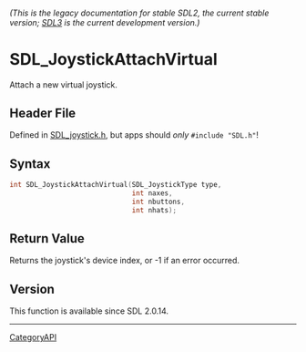 ###### (This is the legacy documentation for stable SDL2, the current stable version; [SDL3](https://wiki.libsdl.org/SDL3/) is the current development version.)
# SDL_JoystickAttachVirtual

Attach a new virtual joystick.

## Header File

Defined in [SDL_joystick.h](https://github.com/libsdl-org/SDL/blob/SDL2/include/SDL_joystick.h), but apps should _only_ `#include "SDL.h"`!

## Syntax

```c
int SDL_JoystickAttachVirtual(SDL_JoystickType type,
                              int naxes,
                              int nbuttons,
                              int nhats);

```

## Return Value

Returns the joystick's device index, or -1 if an error occurred.

## Version

This function is available since SDL 2.0.14.

----
[CategoryAPI](CategoryAPI)

